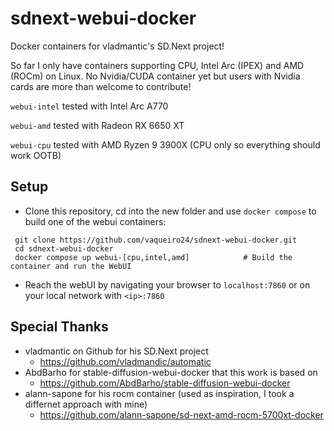 # sdnext-webui-docker

Docker containers for vladmantic's SD.Next project!

So far I only have containers supporting CPU, Intel Arc (IPEX) and AMD (ROCm) on Linux. No Nvidia/CUDA container yet but users with Nvidia cards are more than welcome to contribute!

`webui-intel` tested with Intel Arc A770

`webui-amd` tested with Radeon RX 6650 XT

`webui-cpu` tested with AMD Ryzen 9 3900X (CPU only so everything should work OOTB)

## Setup
- Clone this repository, cd into the new folder and use `docker compose` to build one of the webui containers:

```
 git clone https://github.com/vaqueiro24/sdnext-webui-docker.git
 cd sdnext-webui-docker
 docker compose up webui-[cpu,intel,amd]            # Build the container and run the WebUI
```
- Reach the webUI by navigating your browser to `localhost:7860` or on your local network with `<ip>:7860`

## Special Thanks

- vladmantic on Github for his SD.Next project
  - https://github.com/vladmandic/automatic
- AbdBarho for stable-diffusion-webui-docker that this work is based on
  - https://github.com/AbdBarho/stable-diffusion-webui-docker
- alann-sapone for his rocm container (used as inspiration, I took a differnet approach with mine)
  - https://github.com/alann-sapone/sd-next-amd-rocm-5700xt-docker